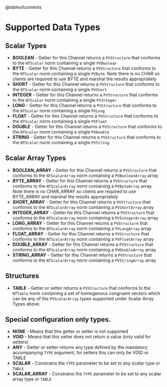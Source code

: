 @tableofcontents
# Supported Data Types

## Scalar Types

* **BOOLEAN**            - Getter for this Channel returns a `PVStructure` that conforms to the `NTScalar` norm
  containing a single `PVBoolean`
* **BYTE**               - Getter for this Channel returns a `PVStructure` that conforms to the `NTScalar` norm
  containing a single `PVByte`. Note there is no CHAR so clients are required to use BYTE and marshal the results
  appropriately
* **SHORT**              - Getter for this Channel returns a `PVStructure` that conforms to the `NTScalar` norm
  containing a single `PVShort`
* **INTEGER**            - Getter for this Channel returns a `PVStructure` that conforms to the `NTScalar` norm
  containing a single `PVInteger`
* **LONG**               - Getter for this Channel returns a `PVStructure` that conforms to the `NTScalar` norm
  containing a single `PVLong`
* **FLOAT**              - Getter for this Channel returns a `PVStructure` that conforms to the `NTScalar` norm
  containing a single `PVFloat`
* **DOUBLE**             - Getter for this Channel returns a `PVStructure` that conforms to the `NTScalar` norm
  containing a single `PVDouble`
* **STRING**             - Getter for this Channel returns a `PVStructure` that conforms to the `NTScalar` norm
  containing a single `PVString`

## Scalar Array Types

* **BOOLEAN_ARRAY**      - Getter for this Channel returns a `PVStructure` that conforms to the `NTScalarArray` norm
  containing a `PVBooleanArray` array
* **BYTE_ARRAY**         - Getter for this Channel returns a `PVStructure` that conforms to the `NTScalarArray` norm
  containing a `PVByteArray` array. Note there is no CHAR_ARRAY so clients are required to use BYTE_ARRAY and marshal
  the results appropriately
* **SHORT_ARRAY**        - Getter for this Channel returns a `PVStructure` that conforms to the `NTScalarArray` norm
  containing a `PVShortArray` array
* **INTEGER_ARRAY**      - Getter for this Channel returns a `PVStructure` that conforms to the `NTScalarArray` norm
  containing a `PVIntegerArray` array
* **LONG_ARRAY**         - Getter for this Channel returns a `PVStructure` that conforms to the `NTScalarArray` norm
  containing a `PVLongArray` array
* **FLOAT_ARRAY**        - Getter for this Channel returns a `PVStructure` that conforms to the `NTScalarArray` norm
  containing a `PVFloatArray` array
* **DOUBLE_ARRAY**       - Getter for this Channel returns a `PVStructure` that conforms to the `NTScalarArray` norm
  containing a `PVDoubleArray` array
* **STRING_ARRAY**       - Getter for this Channel returns a `PVStructure` that conforms to the `NTScalarArray` norm
  containing a `PVStringArray` array

## Structures

* **TABLE**              - Getter or setter returns a `PVStructure` that conforms to the `NTTable` norm containing a set
  of homogenous congruent vectors which can be any of the `PVScalarArray` types supported under Scalar Array Types
  above.

## Special configuration only types.

* **NONE**               - Means that this getter or setter is not supported
* **VOID**               - Means that this setter does not return a value (only valid for setters)
* **ANY**                - Getter or setter returns any type defined by the mandatory accompanying `TYPE` argument, for
  setters this can only be VOID or TABLE
* **SCALAR**             - Constrains the `TYPE` parameter to be set to any scalar type or `TABLE`
* **SCALAR_ARRAY**       - Constrains the `TYPE` parameter to be set to any scalar array type or `TABLE`
